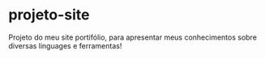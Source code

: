 # projeto-site
Projeto do meu site portifólio, para apresentar meus conhecimentos sobre diversas linguages e ferramentas!
